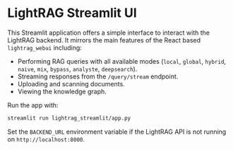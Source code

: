 # LightRAG Streamlit UI

This Streamlit application offers a simple interface to interact with the LightRAG backend. It mirrors the main features of the React based `lightrag_webui` including:

- Performing RAG queries with all available modes (`local`, `global`, `hybrid`, `naive`, `mix`, `bypass`, `analyste`, `deepsearch`).
- Streaming responses from the `/query/stream` endpoint.
- Uploading and scanning documents.
- Viewing the knowledge graph.

Run the app with:

```bash
streamlit run lightrag_streamlit/app.py
```

Set the `BACKEND_URL` environment variable if the LightRAG API is not running on `http://localhost:8000`.
